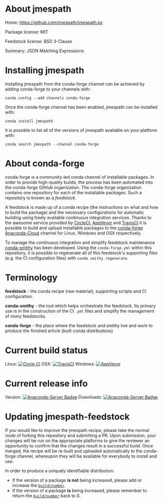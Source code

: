 About jmespath
==============

Home: https://github.com/jmespath/jmespath.py

Package license: MIT

Feedstock license: BSD 3-Clause

Summary: JSON Matching Expressions



Installing jmespath
===================

Installing jmespath from the conda-forge channel can be achieved by adding conda-forge to your channels with:

```
conda config --add channels conda-forge
```

Once the conda-forge channel has been enabled, jmespath can be installed with:

```
conda install jmespath
```

It is possible to list all of the versions of jmespath available on your platform with:

```
conda search jmespath --channel conda-forge
```


About conda-forge
=================

conda-forge is a community-led conda channel of installable packages.
In order to provide high-quality builds, the process has been automated into the
conda-forge GitHub organization. The conda-forge organization contains one repository 
for each of the installable packages. Such a repository is known as a *feedstock*.

A feedstock is made up of a conda recipe (the instructions on what and how to build
the package) and the necessary configurations for automatic building using freely
available continuous integration services. Thanks to the awesome service provided by
[CircleCI](https://circleci.com/), [AppVeyor](http://www.appveyor.com/)
and [TravisCI](https://travis-ci.org/) it is possible to build and upload installable
packages to the [conda-forge](https://anaconda.org/conda-forge)
[Anaconda-Cloud](http://docs.anaconda.org/) channel for Linux, Windows and OSX respectively.

To manage the continuous integration and simplify feedstock maintenance
[conda-smithy](http://github.com/conda-forge/conda-smithy) has been developed.
Using the ``conda-forge.yml`` within this repository, it is possible to regenerate all of
this feedstock's supporting files (e.g. the CI configuration files) with ``conda smithy regenerate``.


Terminology
===========

**feedstock** - the conda recipe (raw material), supporting scripts and CI configuration.

**conda-smithy** - the tool which helps orchestrate the feedstock.
                   Its primary use is in the construction of the CI ``.yml`` files
                   and simplify the management of *many* feedstocks.

**conda-forge** - the place where the feedstock and smithy live and work to
                  produce the finished article (built conda distributions)

Current build status
====================

Linux: [![Circle CI](https://circleci.com/gh/conda-forge/jmespath-feedstock.svg?style=svg)](https://circleci.com/gh/conda-forge/jmespath-feedstock)
OSX: [![TravisCI](https://travis-ci.org/conda-forge/jmespath-feedstock.svg?branch=master)](https://travis-ci.org/conda-forge/jmespath-feedstock) 
Windows: [![AppVeyor](https://ci.appveyor.com/api/projects/status/github/conda-forge/jmespath-feedstock?svg=True)](https://ci.appveyor.com/project/conda-forge/jmespath-feedstock/branch/master)

Current release info
====================
Version: [![Anaconda-Server Badge](https://anaconda.org/conda-forge/jmespath/badges/version.svg)](https://anaconda.org/conda-forge/jmespath)
Downloads: [![Anaconda-Server Badge](https://anaconda.org/conda-forge/jmespath/badges/downloads.svg)](https://anaconda.org/conda-forge/jmespath)


Updating jmespath-feedstock
===========================

If you would like to improve the jmespath recipe, please take the normal
route of forking this repository and submitting a PR. Upon submission, your changes will
be run on the appropriate platforms to give the reviewer an opportunity to confirm that the
changes result in a successful build. Once merged, the recipe will be re-built and uploaded
automatically to the conda-forge channel, whereupon they will be available for everybody to
install and use.

In order to produce a uniquely identifiable distribution:
 * If the version of a package **is not** being increased, please add or increase
   the [``build/number``](http://conda.pydata.org/docs/building/meta-yaml.html#build-number-and-string). 
 * If the version of a package **is** being increased, please remember to return
   the [``build/number``](http://conda.pydata.org/docs/building/meta-yaml.html#build-number-and-string)
   back to 0.

